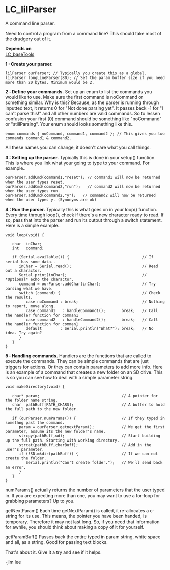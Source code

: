 # LC_lilParser
A command line parser.

Need to control a program from a command line? This should take most of the drudgery out of it.

**Depends on**  
[LC_baseTools](https://github.com/leftCoast/LC_baseTools)

**1 : Create your parser.** 

```
lilParser ourParser; // Typically you create this as a global.
lilParser longLineParser(80); // Set the param buffer size if you need more than 20 bytes. Minimum would be 2.
```

**2 : Define your commands.** Set up an enum to list the commands you would like to use. Make sure the first command is noCommand or something similar. Why is this? Because, as the parser is running through inputted text, it returns 0 for "Not done parsing yet". It passes back -1 for "I can't parse this!" and all other numbers are valid commands. So to lessen confusion your first (0) command should be something like "noCommand" or "stillParsing". Your enum should looks something like this..
```
enum commands { noCommand, command1, command2 }; // This gives you two commands command1 & command2.
```
All these names you can change, it doesn't care what you call things.

**3 : Setting up the parser.** Typically this is done in your setup() function. This is where you link what your going to type to your command. For example..
```
ourParser.addCmd(command1,"reset"); // command1 will now be returned when the user types reset.
ourParser.addCmd(command2,"run");   // command2 will now be returned when the user types run.
ourParser.addCmd(command2,"y");   // command2 will now be returned when the user types y. (Synonyms are ok)
```
**4 : Run the parser.** Typically this is what goes on in your loop() function. Every time through loop(), check if there's a new character ready to read. If so, pass that into the parser and run its output through a switch statement. Here is a simple example..
```
void loop(void) {

   char  inChar;
   int   command;
   
   if (Serial.available()) {                                // If serial has some data..
      inChar = Serial.read();                               // Read out a charactor.
      Serial.print(inChar);                                 // *Optional* echo the charactor.
      command = ourParser.addChar(inChar);                  // Try parsing what we have.
      switch (command) {                                    // Check the results.
         case noCommand : break;                            // Nothing to report, move along.
         case command1   : handleCommand1();       break;   // Call the handler function for comman1
         case command2   : handleCommand2();       break;   // Call the handler function for comman1
         default        : Serial.println("What?"); break;   // No idea. Try again?
      }
   }
}
```
**5 : Handling commands.** Handlers are the functions that are called to execute the commands. They can be simple commands that are just triggers for actions. Or they can contain parameters to add more info. Here is an example of a command that creates a new folder on an SD drive. This is so you can see how to deal with a simple parameter string.
```
void makeDirectory(void) {

   char* param;                                    // A pointer for the folder name string.
   char  pathBuff[PATH_CHARS];                     // A buffer to hold the full path to the new folder.
   
   if (ourParser.numParams()) {                    // If they typed in somethng past the command.
      param = ourParser.getnextParam();            // We get the first parameter, assume its the new folder's name.
      strcpy(pathBuff,wd);                         // Start building up the full path. Starting with working directory.
      strcat(pathBuff,charBuff);                   // Add in the user's parameter.
      if (!SD.mkdir(pathBuff)) {                   // If we can not create the folder.
         Serial.println("Can't create folder.");   // We'll send back an error.
      }
   }
}
```
numParams() actually returns the number of parameters that the user typed in. If you are expecting more than one, you may want to use a for-loop for grabbing parameters? Up to you.  

getNextParam() Each time getNextParam() is called, it re-allocates a c-string for its use. This means, the pointer you have been handed, is temporary. Therefore it may not last long. So, if you need that information for awhile, you should think about making a copy of it for yourself.

getParamBuff() Passes back the entire typed in param string, white space and all, as a string. Good for passing text blocks.

That's about it. Give it a try and see if it helps.

-jim lee

